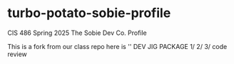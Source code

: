 # turbo-potato-sobie-profile
CIS 486 Spring 2025 The Sobie Dev Co. Profile 

This is a fork from our class repo here is '<dev jig>'
DEV JIG PACKAGE
1/
2/
3/ code review
